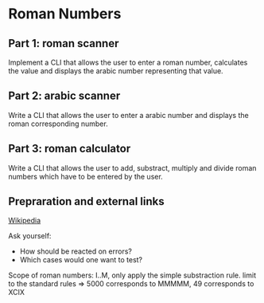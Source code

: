 # Roman Numbers #
## Part 1: roman scanner ##
Implement a CLI that allows the user to enter a roman number, calculates the value and displays the arabic number representing that value.
## Part 2: arabic scanner ##
Write a CLI that allows the user to enter a arabic number and displays the roman corresponding number.
## Part 3: roman calculator ##
Write a CLI that allows the user to add, substract, multiply and divide roman numbers which have to be entered by the user.
## Prepraration and external links ##

[Wikipedia](http://wikipedia.org/wiki/roman_numberals "Roman numberals")

Ask yourself: 
  - How should be reacted on errors?
  - Which cases would one want to test?

Scope of roman numbers: I..M, only apply the simple substraction rule. limit to the standard rules => 5000 corresponds to MMMMM, 49 corresponds to XCIX
